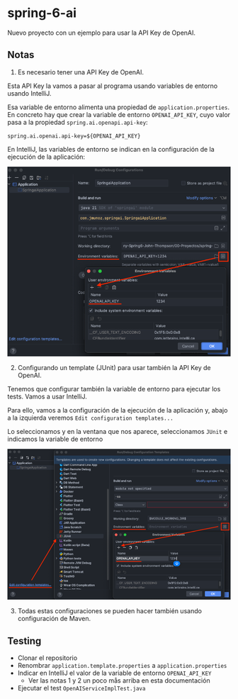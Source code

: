 # spring-6-ai

Nuevo proyecto con un ejemplo para usar la API Key de OpenAI.

## Notas

1. Es necesario tener una API Key de OpenAI.

Esta API Key la vamos a pasar al programa usando variables de entorno usando IntelliJ.

Esa variable de entorno alimenta una propiedad de `application.properties`. En concreto hay que crear la variable de entorno `OPENAI_API_KEY`, cuyo valor pasa a la propiedad `spring.ai.openapi.api-key`: 

```
spring.ai.openai.api-key=${OPENAI_API_KEY}
```

En IntelliJ, las variables de entorno se indican en la configuración de la ejecución de la aplicación:

![alt Environment Variables](../images/23-IntelliJ-EnvironmentVariables.png)

2. Configurando un template (JUnit) para usar también la API Key de OpenAI.

Tenemos que configurar también la variable de entorno para ejecutar los tests. Vamos a usar IntelliJ.

Para ello, vamos a la configuración de la ejecución de la aplicación y, abajo a la izquierda veremos `Edit configuration templates...`

Lo seleccionamos y en la ventana que nos aparece, seleccionamos `JUnit` e indicamos la variable de entorno

![alt Configuration Templates and Environment Variables](../images/24-IntelliJ-EditConfigurationTemplates-EnvironmentVariables.png)

3. Todas estas configuraciones se pueden hacer también usando configuración de Maven.

## Testing

- Clonar el repositorio
- Renombrar `application.template.properties` a `application.properties`
- Indicar en IntelliJ el valor de la variable de entorno `OPENAI_API_KEY`
  - Ver las notas 1 y 2 un poco mås arriba en esta documentación
- Ejecutar el test `OpenAIServiceImplTest.java`